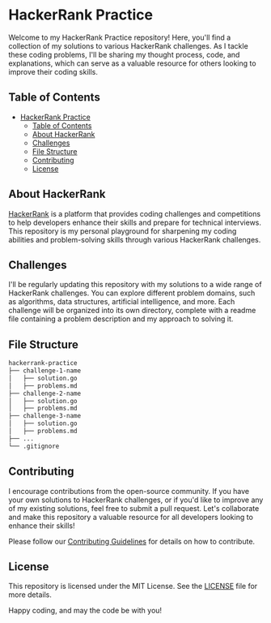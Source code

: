 # HackerRank Practice

Welcome to my HackerRank Practice repository! Here, you'll find a collection of my solutions to various HackerRank challenges. As I tackle these coding problems, I'll be sharing my thought process, code, and explanations, which can serve as a valuable resource for others looking to improve their coding skills.

## Table of Contents

- [HackerRank Practice](#hackerrank-practice)
  - [Table of Contents](#table-of-contents)
  - [About HackerRank](#about-hackerrank)
  - [Challenges](#challenges)
  - [File Structure](#file-structure)
  - [Contributing](#contributing)
  - [License](#license)

## About HackerRank

[HackerRank](https://www.hackerrank.com/) is a platform that provides coding challenges and competitions to help developers enhance their skills and prepare for technical interviews. This repository is my personal playground for sharpening my coding abilities and problem-solving skills through various HackerRank challenges.

## Challenges

I'll be regularly updating this repository with my solutions to a wide range of HackerRank challenges. You can explore different problem domains, such as algorithms, data structures, artificial intelligence, and more. Each challenge will be organized into its own directory, complete with a readme file containing a problem description and my approach to solving it.

## File Structure

``` bash
hackerrank-practice
├── challenge-1-name
│   ├── solution.go
│   ├── problems.md
├── challenge-2-name
│   ├── solution.go
│   ├── problems.md
├── challenge-3-name
│   ├── solution.go
│   ├── problems.md
├── ...
└── .gitignore
```

## Contributing

I encourage contributions from the open-source community. If you have your own solutions to HackerRank challenges, or if you'd like to improve any of my existing solutions, feel free to submit a pull request. Let's collaborate and make this repository a valuable resource for all developers looking to enhance their skills!

Please follow our [Contributing Guidelines](CONTRIBUTING.md) for details on how to contribute.

## License

This repository is licensed under the MIT License. See the [LICENSE](LICENSE) file for more details.

Happy coding, and may the code be with you!
